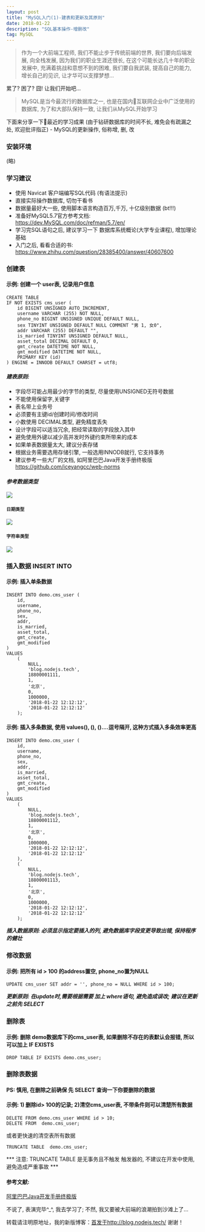 ```yaml
---
layout: post
title: "MySQL入门(1)-建表和更新及其原则"
date: 2018-01-22 
description: "SQL基本操作-增删改"
tag: MySQL 
---   
```


> 作为一个大前端工程师, 我们不能止步于传统前端的世界, 我们要向后端发展, 向全栈发展, 因为我们的职业生涯还很长, 在这个可能长达几十年的职业发展中, 充满着挑战和意想不到的困难, 我们要自我武装, 提高自己的能力, 增长自己的见识, 让才华可以支撑梦想...

累了? 困了? 囧!  让我们开始吧...

> MySQL是当今最流行的数据库之一, 也是在国内互联网企业中广泛使用的数据库, 为了和大部队保持一致, 让我们从MySQL开始学习  

下面来分享一下最近的学习成果 (由于钻研数据库的时间不长, 难免会有疏漏之处, 欢迎批评指正) - MySQL的更新操作, 俗称增, 删, 改

### 安装环境
 (略)

### 学习建议
* 使用 Navicat 客户端编写SQL代码 (有语法提示)
* 直接实际操作数据库, 切勿干看书 
* 数据量最好大一些, 使用脚本语言构造百万,千万, 十亿级别数据 (bt!!!)
* 准备好MySQL5.7官方参考文档: https://dev.MySQL.com/doc/refman/5.7/en/
* 学习完SQL语句之后, 建议学习一下 数据库系统概论(大学专业课程), 增加理论基础
* 入门之后, 看看合适的书: https://www.zhihu.com/question/28385400/answer/40607600

### 创建表
#### 示例: 创建一个 user表, 记录用户信息

```
CREATE TABLE
IF NOT EXISTS cms_user (
    id BIGINT UNSIGNED AUTO_INCREMENT,
    username VARCHAR (255) NOT NULL,
    phone_no BIGINT UNSIGNED UNIQUE DEFAULT NULL,
    sex TINYINT UNSIGNED DEFAULT NULL COMMENT "男 1, 女0",
    addr VARCHAR (255) DEFAULT "",
    is_married TINYINT UNSIGNED DEFAULT NULL,
    asset_total DECIMAL DEFAULT 0,
    gmt_create DATETIME NOT NULL,
    gmt_modified DATETIME NOT NULL,
    PRIMARY KEY (id)
) ENGINE = INNODB DEFAULT CHARSET = utf8;
```
#### ***建表原则:***
* 字段尽可能占用最少的字节的类型, 尽量使用UNSIGNED无符号数据
* 不能使用保留字,关键字
* 表名带上业务号
* 必须要有主键id/创建时间/修改时间
* 小数使用 DECIMAL类型, 避免精度丢失
* 设计字段可以适当冗余, 把经常读取的字段放入其中
* 避免使用外键以减少高并发时外键约束所带来的成本
* 如果单表数据量太大, 建议分表存储
* 根据业务需要选用存储引擎, 一般选用INNODB就行, 它支持事务
* 建议参考一些大厂的文档, 如阿里巴巴Java开发手册终极版 https://github.com/iceyangcc/web-norms


#### ***参考数据类型***
![](/images/MySQL/MySQL-datatype.png)
#### `日期类型`
![](/images/MySQL/MySQL-datetype.png)
#### `字符串类型`
![](/images/MySQL/MySQL-chartype.png)

### 插入数据 INSERT INTO
#### 示例: 插入单条数据

```text
INSERT INTO demo.cms_user (
    id,
    username,
    phone_no,
    sex,
    addr,
    is_married,
    asset_total,
    gmt_create,
    gmt_modified
)
VALUES
    (
        NULL,
        'blog.nodejs.tech',
        18800001111,
        1,
        '北京',
        0,
        1000000,
        '2018-01-22 12:12:12',
        '2018-01-22 12:12:12'
    );
```
#### 示例: 插入多条数据, 使用 values(), (), ()....逗号隔开, 这种方式插入多条效率更高

```text
INSERT INTO demo.cms_user (
    id,
    username,
    phone_no,
    sex,
    addr,
    is_married,
    asset_total,
    gmt_create,
    gmt_modified
)
VALUES
    (
        NULL,
        'blog.nodejs.tech',
        18800001112,
        1,
        '北京',
        0,
        1000000,
        '2018-01-22 12:12:12',
        '2018-01-22 12:12:12'
    ),
    (
        NULL,
        'blog.nodejs.tech',
        18800001113,
        1,
        '北京',
        0,
        1000000,
        '2018-01-22 12:12:12',
        '2018-01-22 12:12:12'
    );
```
***插入数据原则: 必须显示指定要插入的列, 避免数据库字段变更导致出错, 保持程序的健壮***

### 修改数据
#### 示例: 把所有 id > 100 的address置空, phone_no置为NULL
```
UPDATE cms_user SET addr = '', phone_no = NULL WHERE id > 100;
```

***更新原则: 在update时,需要根据需要 加上 where语句, 避免造成误改; 建议在更新之前先 SELECT***

### 删除表
#### 示例: 删除 demo数据库下的cms_user表,  如果删除不存在的表默认会报错, 所以可以加上 IF EXISTS
```
DROP TABLE IF EXISTS demo.cms_user;
```
### 删除表数据
#### PS: 慎用, 在删除之前确保 先 SELECT 查询一下你要删除的数据
#### 示例: 1) 删除id> 100的记录;  2)清空cms_user表, 不带条件则可以清楚所有数据

```text
DELETE FROM demo.cms_user WHERE id > 10;
DELETE FROM  demo.cms_user;
```
或者更快速的清空表所有数据
```
TRUNCATE TABLE  demo.cms_user;
```
*** 注意: TRUNCATE TABLE  是无事务且不触发 触发器的, 不建议在开发中使用, 避免造成严重事故 ***





#### 参考文献:
[阿里巴巴Java开发手册终极版](https://github.com/iceyangcc/web-norms)






不说了, 表演完毕^_^, 我去学习了;  不然, 我又要被大前端的浪潮拍到沙滩上了...


转载请注明原地址，我的新版博客：[首发于http://blog.nodejs.tech/](http://blog.nodejs.tech) 谢谢！
